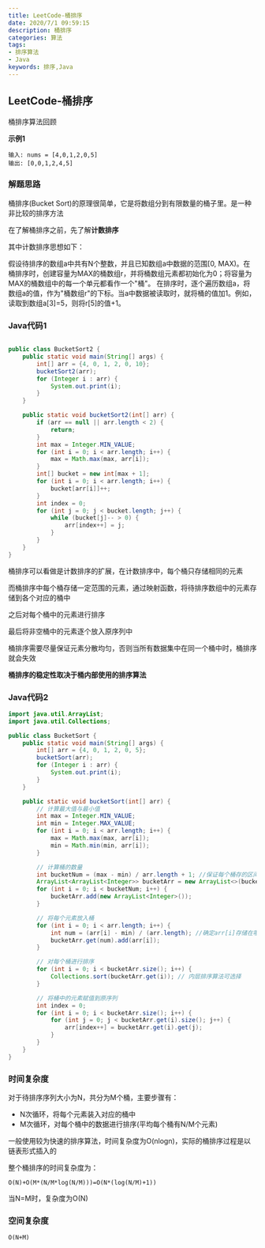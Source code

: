 ```yaml
---
title: LeetCode-桶排序
date: 2020/7/1 09:59:15
description: 桶排序
categories: 算法
tags: 
- 排序算法
- Java
keywords: 排序,Java
---
```


## LeetCode-桶排序

桶排序算法回顾

 <!--more-->

**示例1**

```
输入: nums = [4,0,1,2,0,5]
输出: [0,0,1,2,4,5]
```

### 解题思路

桶排序(Bucket Sort)的原理很简单，它是将数组分到有限数量的桶子里。是一种非比较的排序方法

在了解桶排序之前，先了解**计数排序**

其中计数排序思想如下：

假设待排序的数组a中共有N个整数，并且已知数组a中数据的范围[0, MAX)。在桶排序时，创建容量为MAX的桶数组r，并将桶数组元素都初始化为0；将容量为MAX的桶数组中的每一个单元都看作一个"桶"。
在排序时，逐个遍历数组a，将数组a的值，作为"桶数组r"的下标。当a中数据被读取时，就将桶的值加1。例如，读取到数组a[3]=5，则将r[5]的值+1。

### Java代码1

```java

public class BucketSort2 {
    public static void main(String[] args) {
        int[] arr = {4, 0, 1, 2, 0, 10};
        bucketSort2(arr);
        for (Integer i : arr) {
            System.out.print(i);
        }
    }

    public static void bucketSort2(int[] arr) {
        if (arr == null || arr.length < 2) {
            return;
        }
        int max = Integer.MIN_VALUE;
        for (int i = 0; i < arr.length; i++) {
            max = Math.max(max, arr[i]);
        }
        int[] bucket = new int[max + 1];
        for (int i = 0; i < arr.length; i++) {
            bucket[arr[i]]++;
        }
        int index = 0;
        for (int j = 0; j < bucket.length; j++) {
            while (bucket[j]-- > 0) {
                arr[index++] = j;
            }
        }
    }
}

```

桶排序可以看做是计数排序的扩展，在计数排序中，每个桶只存储相同的元素

而桶排序中每个桶存储一定范围的元素，通过映射函数，将待排序数组中的元素存储到各个对应的桶中

之后对每个桶中的元素进行排序

最后将非空桶中的元素逐个放入原序列中

桶排序需要尽量保证元素分散均匀，否则当所有数据集中在同一个桶中时，桶排序就会失效

**桶排序的稳定性取决于桶内部使用的排序算法**

### Java代码2

```java
import java.util.ArrayList;
import java.util.Collections;

public class BucketSort {
    public static void main(String[] args) {
        int[] arr = {4, 0, 1, 2, 0, 5};
        bucketSort(arr);
        for (Integer i : arr) {
            System.out.print(i);
        }
    }

    public static void bucketSort(int[] arr) {
        // 计算最大值与最小值
        int max = Integer.MIN_VALUE;
        int min = Integer.MAX_VALUE;
        for (int i = 0; i < arr.length; i++) {
            max = Math.max(max, arr[i]);
            min = Math.min(min, arr[i]);
        }

        // 计算桶的数量
        int bucketNum = (max - min) / arr.length + 1; //保证每个桶存的区间范围平均，+1代表余数补1个桶
        ArrayList<ArrayList<Integer>> bucketArr = new ArrayList<>(bucketNum);
        for (int i = 0; i < bucketNum; i++) {
            bucketArr.add(new ArrayList<Integer>());
        }

        // 将每个元素放入桶
        for (int i = 0; i < arr.length; i++) {
            int num = (arr[i] - min) / (arr.length); //确定arr[i]存储在哪个桶
            bucketArr.get(num).add(arr[i]);
        }

        // 对每个桶进行排序
        for (int i = 0; i < bucketArr.size(); i++) {
            Collections.sort(bucketArr.get(i)); // 内层排序算法可选择
        }

        // 将桶中的元素赋值到原序列
        int index = 0;
        for (int i = 0; i < bucketArr.size(); i++) {
            for (int j = 0; j < bucketArr.get(i).size(); j++) {
                arr[index++] = bucketArr.get(i).get(j);
            }
        }
    }
}
```

### 时间复杂度

对于待排序序列大小为N，共分为M个桶，主要步骤有：

- N次循环，将每个元素装入对应的桶中
- M次循环，对每个桶中的数据进行排序(平均每个桶有N/M个元素)

一般使用较为快速的排序算法，时间复杂度为O(nlogn)，实际的桶排序过程是以链表形式插入的

整个桶排序的时间复杂度为：

`O(N)+O(M*(N/M*log(N/M)))=O(N*(log(N/M)+1))`

当N=M时，复杂度为O(N)

### 空间复杂度

`O(N+M)`